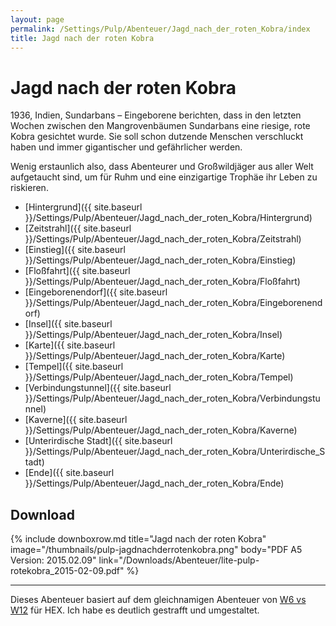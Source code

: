 ```yaml
---
layout: page
permalink: /Settings/Pulp/Abenteuer/Jagd_nach_der_roten_Kobra/index
title: Jagd nach der roten Kobra
---
```


# Jagd nach der roten Kobra

1936, Indien, Sundarbans &ndash; Eingeborene berichten, dass in den letzten Wochen zwischen den Mangrovenbäumen Sundarbans eine riesige, rote Kobra gesichtet wurde. Sie soll schon dutzende Menschen verschluckt haben und immer gigantischer und gefährlicher werden.

Wenig erstaunlich also, dass Abenteurer und Großwildjäger aus aller Welt aufgetaucht sind, um für Ruhm und eine einzigartige Trophäe ihr Leben zu riskieren.

- [Hintergrund]({{ site.baseurl }}/Settings/Pulp/Abenteuer/Jagd_nach_der_roten_Kobra/Hintergrund)
- [Zeitstrahl]({{ site.baseurl }}/Settings/Pulp/Abenteuer/Jagd_nach_der_roten_Kobra/Zeitstrahl)
- [Einstieg]({{ site.baseurl }}/Settings/Pulp/Abenteuer/Jagd_nach_der_roten_Kobra/Einstieg)
- [Floßfahrt]({{ site.baseurl }}/Settings/Pulp/Abenteuer/Jagd_nach_der_roten_Kobra/Floßfahrt)
- [Eingeborenendorf]({{ site.baseurl }}/Settings/Pulp/Abenteuer/Jagd_nach_der_roten_Kobra/Eingeborenendorf)
- [Insel]({{ site.baseurl }}/Settings/Pulp/Abenteuer/Jagd_nach_der_roten_Kobra/Insel)
- [Karte]({{ site.baseurl }}/Settings/Pulp/Abenteuer/Jagd_nach_der_roten_Kobra/Karte)
- [Tempel]({{ site.baseurl }}/Settings/Pulp/Abenteuer/Jagd_nach_der_roten_Kobra/Tempel)
- [Verbindungstunnel]({{ site.baseurl }}/Settings/Pulp/Abenteuer/Jagd_nach_der_roten_Kobra/Verbindungstunnel)
- [Kaverne]({{ site.baseurl }}/Settings/Pulp/Abenteuer/Jagd_nach_der_roten_Kobra/Kaverne)
- [Unterirdische Stadt]({{ site.baseurl }}/Settings/Pulp/Abenteuer/Jagd_nach_der_roten_Kobra/Unterirdische_Stadt)
- [Ende]({{ site.baseurl }}/Settings/Pulp/Abenteuer/Jagd_nach_der_roten_Kobra/Ende)

## Download

{% include downboxrow.md title="Jagd nach der roten Kobra" image="/thumbnails/pulp-jagdnachderrotenkobra.png" body="PDF A5<br/>Version: 2015.02.09" link="/Downloads/Abenteuer/lite-pulp-rotekobra_2015-02-09.pdf" %}

***
Dieses Abenteuer basiert auf dem gleichnamigen Abenteuer von [W6 vs W12](http://w6vsw12.wordpress.com/2014/05/26/abenteuer-die-jagd-nach-der-roten-kobra-hex/) für HEX. Ich habe es deutlich gestrafft und umgestaltet.

